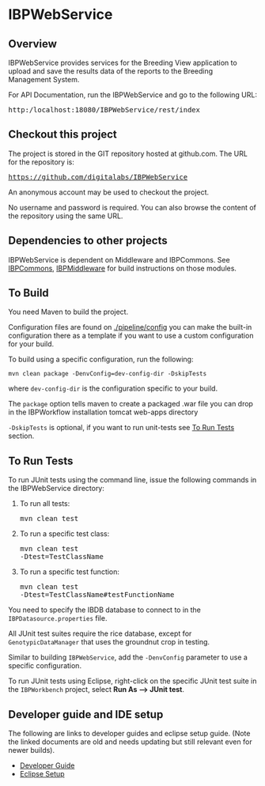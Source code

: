 IBPWebService
============

Overview
----------
IBPWebService provides services for the Breeding View application to upload and save the results data of the reports to the Breeding Management System. 

For API Documentation, run the IBPWebService and go to the following URL:
<pre>http:/localhost:18080/IBPWebService/rest/index</pre>

Checkout this project
-----------------------
The project is stored in the GIT repository hosted at github.com.  The URL for the repository is: 
[<pre>https://github.com/digitalabs/IBPWebService</pre>][workbench_git_link]
An anonymous account may be used to checkout the project.  

No username and password is required.  You can also browse the content of the repository using the same URL.  

Dependencies to other projects
-------------------------------

IBPWebService is dependent on Middleware and IBPCommons. See [IBPCommons][ibpcommons_git_link], [IBPMiddleware][ibpmiddleware_git_link] for build instructions on those modules.

To Build
----------
You need Maven to build the project.

Configuration files are found on [./pipeline/config][configuration_link] you can make the built-in configuration there as a template if you want to use a custom configuration for your build.

To build using a specific configuration, run the following:

	mvn clean package -DenvConfig=dev-config-dir -DskipTests  
 
where `dev-config-dir` is the configuration specific to your build.

The `package` option tells maven to create a packaged .war file you can drop in the IBPWorkflow installation tomcat web-apps directory 

`-DskipTests` is optional, if you want to run unit-tests see [To Run Tests](#to-run-tests) section.

To Run Tests
--------------
To run JUnit tests using the command line, issue the following commands in the IBPWebService directory:

1. To run all tests: <pre>mvn clean test</pre>
2. To run a specific test class: <pre>mvn clean test -Dtest=TestClassName</pre>
3. To run a specific test function: <pre>mvn clean test -Dtest=TestClassName#testFunctionName</pre>

You need to specify the IBDB database to connect to in the `IBPDatasource.properties` file. 

All JUnit test suites require the rice database, except for `GenotypicDataManager` that uses the groundnut crop in testing.

Similar to building `IBPWebService`, add the `-DenvConfig` parameter to use a specific configuration.

To run JUnit tests using Eclipse, right-click on the specific JUnit test suite in the `IBPWorkbench` project, select __Run As --> JUnit test__.

Developer guide and IDE setup
-------------------
The following are links to developer guides and eclipse setup guide. (Note the linked documents are old and needs updating but still relevant even for newer builds).

- [Developer Guide][dev_guide_link]
- [Eclipse Setup][dev_eclipse_link]


[ibpcommons_git_link]: https://github.com/digitalabs/IBPCommons
[ibpmiddleware_git_link]: https://github.com/digitalabs/IBPMiddleware
[workbench_git_link]: https://github.com/digitalabs/IBPWorkbench
[configuration_link]: https://github.com/digitalabs/IBPWorkbench/tree/master/pipeline/config
[dev_guide_link]: http://confluence.efficio.us.com/x/FYAt
[dev_eclipse_link]: http://confluence.efficio.us.com/x/1IA2
[workbench_conf_link]: http://confluence.efficio.us.com/x/LIAt
